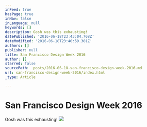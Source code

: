 ```yaml
---
inFeed: true
hasPage: true
inNav: false
inLanguage: null
keywords: []
description: Gosh was this exhausting!
datePublished: '2016-06-18T23:43:04.708Z'
dateModified: '2016-06-18T23:40:59.381Z'
authors: []
publisher: null
title: San Francisco Design Week 2016
author: []
starred: false
sourcePath: _posts/2016-06-18-san-francisco-design-week-2016.md
url: san-francisco-design-week-2016/index.html
_type: Article

---
```

# San Francisco Design Week 2016

Gosh was this exhausting!
![](https://the-grid-user-content.s3-us-west-2.amazonaws.com/7bde1ae1-87b1-47f9-8c97-3abbeb9d890f.jpg)